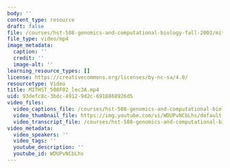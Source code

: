 ```yaml
---
body: ''
content_type: resource
draft: false
file: /courses/hst-508-genomics-and-computational-biology-fall-2002/mithst_508f02_lec3a_360p_16_9.mp4
file_type: video/mp4
image_metadata:
  caption: ''
  credit: ''
  image-alt: ''
learning_resource_types: []
license: https://creativecommons.org/licenses/by-nc-sa/4.0/
resourcetype: Video
title: MITHST_508F02_lec3A.mp4
uid: 93defc8c-3bdc-4912-9d2c-6918868926d5
video_files:
  video_captions_file: /courses/hst-508-genomics-and-computational-biology-fall-2002/1U74p3zdDCwx5UNMI-2CEXa9j4DwCKWM7_transcript.webvtt
  video_thumbnail_file: https://img.youtube.com/vi/WDUPvNCbLhs/default.jpg
  video_transcript_file: /courses/hst-508-genomics-and-computational-biology-fall-2002/1U74p3zdDCwx5UNMI-2CEXa9j4DwCKWM7_transcript.pdf
video_metadata:
  video_speakers: ''
  video_tags: ''
  youtube_description: ''
  youtube_id: WDUPvNCbLhs
---
```

